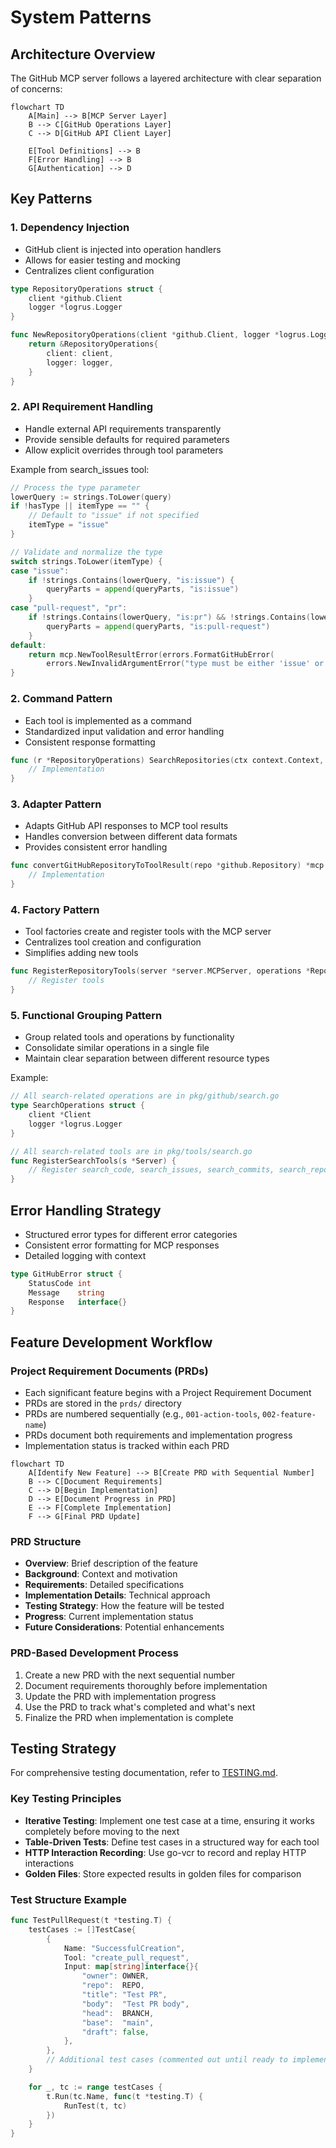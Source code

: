 # System Patterns

## Architecture Overview

The GitHub MCP server follows a layered architecture with clear separation of concerns:

```mermaid
flowchart TD
    A[Main] --> B[MCP Server Layer]
    B --> C[GitHub Operations Layer]
    C --> D[GitHub API Client Layer]
    
    E[Tool Definitions] --> B
    F[Error Handling] --> B
    G[Authentication] --> D
```

## Key Patterns

### 1. Dependency Injection

- GitHub client is injected into operation handlers
- Allows for easier testing and mocking
- Centralizes client configuration

```go
type RepositoryOperations struct {
    client *github.Client
    logger *logrus.Logger
}

func NewRepositoryOperations(client *github.Client, logger *logrus.Logger) *RepositoryOperations {
    return &RepositoryOperations{
        client: client,
        logger: logger,
    }
}
```

### 2. API Requirement Handling

- Handle external API requirements transparently
- Provide sensible defaults for required parameters
- Allow explicit overrides through tool parameters

Example from search_issues tool:
```go
// Process the type parameter
lowerQuery := strings.ToLower(query)
if !hasType || itemType == "" {
    // Default to "issue" if not specified
    itemType = "issue"
}

// Validate and normalize the type
switch strings.ToLower(itemType) {
case "issue":
    if !strings.Contains(lowerQuery, "is:issue") {
        queryParts = append(queryParts, "is:issue")
    }
case "pull-request", "pr":
    if !strings.Contains(lowerQuery, "is:pr") && !strings.Contains(lowerQuery, "is:pull-request") {
        queryParts = append(queryParts, "is:pull-request")
    }
default:
    return mcp.NewToolResultError(errors.FormatGitHubError(
        errors.NewInvalidArgumentError("type must be either 'issue' or 'pull-request'"))), nil
}
```

### 2. Command Pattern

- Each tool is implemented as a command
- Standardized input validation and error handling
- Consistent response formatting

```go
func (r *RepositoryOperations) SearchRepositories(ctx context.Context, query string, page, perPage int) (*mcp.CallToolResult, error) {
    // Implementation
}
```

### 3. Adapter Pattern

- Adapts GitHub API responses to MCP tool results
- Handles conversion between different data formats
- Provides consistent error handling

```go
func convertGitHubRepositoryToToolResult(repo *github.Repository) *mcp.CallToolResult {
    // Implementation
}
```

### 4. Factory Pattern

- Tool factories create and register tools with the MCP server
- Centralizes tool creation and configuration
- Simplifies adding new tools

```go
func RegisterRepositoryTools(server *server.MCPServer, operations *RepositoryOperations) {
    // Register tools
}
```

### 5. Functional Grouping Pattern

- Group related tools and operations by functionality
- Consolidate similar operations in a single file
- Maintain clear separation between different resource types

Example:
```go
// All search-related operations are in pkg/github/search.go
type SearchOperations struct {
    client *Client
    logger *logrus.Logger
}

// All search-related tools are in pkg/tools/search.go
func RegisterSearchTools(s *Server) {
    // Register search_code, search_issues, search_commits, search_repositories
}
```

## Error Handling Strategy

- Structured error types for different error categories
- Consistent error formatting for MCP responses
- Detailed logging with context

```go
type GitHubError struct {
    StatusCode int
    Message    string
    Response   interface{}
}
```

## Feature Development Workflow

### Project Requirement Documents (PRDs)

- Each significant feature begins with a Project Requirement Document
- PRDs are stored in the `prds/` directory
- PRDs are numbered sequentially (e.g., `001-action-tools`, `002-feature-name`)
- PRDs document both requirements and implementation progress
- Implementation status is tracked within each PRD

```mermaid
flowchart TD
    A[Identify New Feature] --> B[Create PRD with Sequential Number]
    B --> C[Document Requirements]
    C --> D[Begin Implementation]
    D --> E[Document Progress in PRD]
    E --> F[Complete Implementation]
    F --> G[Final PRD Update]
```

### PRD Structure

- **Overview**: Brief description of the feature
- **Background**: Context and motivation
- **Requirements**: Detailed specifications
- **Implementation Details**: Technical approach
- **Testing Strategy**: How the feature will be tested
- **Progress**: Current implementation status
- **Future Considerations**: Potential enhancements

### PRD-Based Development Process

1. Create a new PRD with the next sequential number
2. Document requirements thoroughly before implementation
3. Update the PRD with implementation progress
4. Use the PRD to track what's completed and what's next
5. Finalize the PRD when implementation is complete

## Testing Strategy

For comprehensive testing documentation, refer to [TESTING.md](TESTING.md).

### Key Testing Principles

- **Iterative Testing**: Implement one test case at a time, ensuring it works completely before moving to the next
- **Table-Driven Tests**: Define test cases in a structured way for each tool
- **HTTP Interaction Recording**: Use go-vcr to record and replay HTTP interactions
- **Golden Files**: Store expected results in golden files for comparison

### Test Structure Example

```go
func TestPullRequest(t *testing.T) {
    testCases := []TestCase{
        {
            Name: "SuccessfulCreation",
            Tool: "create_pull_request",
            Input: map[string]interface{}{
                "owner": OWNER,
                "repo":  REPO,
                "title": "Test PR",
                "body":  "Test PR body",
                "head":  BRANCH,
                "base":  "main",
                "draft": false,
            },
        },
        // Additional test cases (commented out until ready to implement)
    }

    for _, tc := range testCases {
        t.Run(tc.Name, func(t *testing.T) {
            RunTest(t, tc)
        })
    }
}
```
